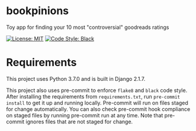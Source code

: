 # bookpinions
Toy app for finding your 10 most "controversial" goodreads ratings

[![License: MIT](https://img.shields.io/badge/License-MIT-red.svg)](https://opensource.org/licenses/MIT) [![Code Style: Black](https://camo.githubusercontent.com/28a51fe3a2c05048d8ca8ecd039d6b1619037326/68747470733a2f2f696d672e736869656c64732e696f2f62616467652f636f64652532307374796c652d626c61636b2d3030303030302e737667)](https://github.com/ambv/black)

# Requirements

This project uses Python 3.7.0 and is built in Django 2.1.7.

This project also uses pre-commit to enforce `flake8` and `black` code style. After installing the requirements from `requirements.txt`, run `pre-commit install` to get it up and running locally. Pre-commit will run on files staged for change automatically. You can also check pre-commit hook compliance on staged files by running pre-commit run at any time. Note that pre-commit ignores files that are not staged for change.

